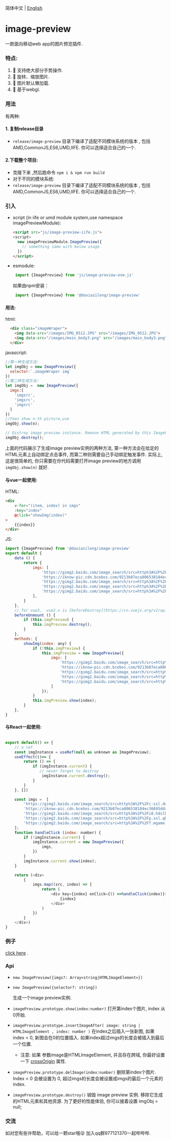 简体中文 | [English](./README.md)

# image-preview
一款面向移动web app的图片预览插件.
### 特点:
1. 🍉 支持绝大部分手势操作.
2. 🎃 旋转、缩放图片.
3. 🍓 图片默认懒加载.
4. 🍂 基于webgl.
   
### 用法
有两种:
#### 1. 复制release目录
*  `release/image-preview` 目录下编译了适配不同模块系统的版本 , 包括 AMD,CommonJS,ES6,UMD,IIFE. 你可以选择适合自己的一个.
#### 2.下载整个项目:
* 克隆下来 ,然后跑命令 `npm i & npm run build`
* 对于不同的模块系统:
* `release/image-preview` 目录下编译了适配不同模块系统的版本 , 包括 AMD,CommonJS,ES6,UMD,IIFE. 你可以选择适合自己的一个.


### 引入 
  * script (in iife or umd module system,use namespace imagePreviewModule):
    ``` html
    <script src="js/image-preview-iife.js">
    <script>
      new imagePreviewModule.ImagePreview({
        // something same with below usage
      })
    </script>
    ```
  * esmodule:
    ```javascript
     import {ImagePreview} from 'js/image-preview-esm.js'
    ```
    如果由npm安装：
    ```javascript
     import {ImagePreview} from '@daxiazilong/image-preview'
    ```
#### 用法:
html:
```html
  <div class="imageWraper">
    <img data-src="/images/IMG_0512.JPG" src="/images/IMG_0512.JPG">
    <img data-src="/images/main_body3.png" src="/images/main_body3.png">
  </div>
```
javascript:
``` javascript
//第一种生成方法:
let imgObj = new ImagePreview({
  selector:`.imageWraper img`
})
//第二种生成方法:
let imgObj =  new ImagePreview({
  imgs:[
    'imgsrc',
    'imgsrc',
    'imgsrc'
  ]
})
//then show n-th picture,use
imgObj.show(n);

// Distroy image preview instance. Remove HTML generated by this ImagePreview instance and other resources. For better performance, then you can set imgObj = null;
imgObj.destroy();

```
上面的代码展示了生成image preview实例的两种方法, 第一种方法会在给定的HTML元素上自动绑定点击事件, 而第二种则需要自己手动绑定触发事件. 实际上, 这是很简单的, 你只需要在你代码需要打开image preview的地方调用 `imgObj.show(n)` 就好.

#### 与vue一起使用:
HTML:
```HTML
<div
    v-for="(item, index) in imgs"
    :key="index"
    @click="showImg(index)"
>
    {{index}}
</div>
```
JS:
```javascript
import {ImagePreview} from '@daxiazilong/image-preview'
export default {
    data () {
        return {
            imgs: [
                'https://gimg2.baidu.com/image_search/src=http%3A%2F%2Fc-ssl.duitang.com%2Fuploads%2Fitem%2F201909%2F30%2F20190930192812_ZdJUw.jpeg&refer=http%3A%2F%2Fc-ssl.duitang.com&app=2002&size=f9999,10000&q=a80&n=0&g=0n&fmt=jpeg?sec=1629013294&t=0fefdbd28f9926ff195325bd9d2bd4a9',
                'https://iknow-pic.cdn.bcebos.com/9213b07eca806538184ec36695dda144ad34821a',
                'https://gimg2.baidu.com/image_search/src=http%3A%2F%2Fi0.hdslb.com%2Fbfs%2Farchive%2F1e93e74fb4b87734fb11bc487f9d7e2e9ce666f2.jpg&refer=http%3A%2F%2Fi0.hdslb.com&app=2002&size=f9999,10000&q=a80&n=0&g=0n&fmt=jpeg?sec=1629028767&t=83072eef6345c4169751cef753b79bd7',
                'https://gimg2.baidu.com/image_search/src=http%3A%2F%2Fp.ssl.qhimg.com%2Ft017bbc635928363c05.jpg&refer=http%3A%2F%2Fp.ssl.qhimg.com&app=2002&size=f9999,10000&q=a80&n=0&g=0n&fmt=jpeg?sec=1629274751&t=89d2696d8027df24bb767e6acb5330ac',
                'https://gimg2.baidu.com/image_search/src=http%3A%2F%2Ff.mgame.netease.com%2Fforum%2F201509%2F21%2F171337o26avxzpb6wpowza.gif&refer=http%3A%2F%2Ff.mgame.netease.com&app=2002&size=f9999,10000&q=a80&n=0&g=0n&fmt=jpeg?sec=1628907951&t=85efd61fe8604d1fb018b1555e23d316',
            ],
        }
    },
    // for vue3,  vue2.x is [beforeDestroy](https://cn.vuejs.org/v2/api/#beforeDestroy)
    beforeUnmount () {
        if (this.imgPreview) {
            this.imgPreview.destroy();
        }
    },
    methods: {
        showImg(index: any) {
            if (!this.imgPreview) {
                this.imgPreview = new ImagePreview({
                    imgs: [
                        'https://gimg2.baidu.com/image_search/src=http%3A%2F%2Fc-ssl.duitang.com%2Fuploads%2Fitem%2F201909%2F30%2F20190930192812_ZdJUw.jpeg&refer=http%3A%2F%2Fc-ssl.duitang.com&app=2002&size=f9999,10000&q=a80&n=0&g=0n&fmt=jpeg?sec=1629013294&t=0fefdbd28f9926ff195325bd9d2bd4a9',
                        'https://iknow-pic.cdn.bcebos.com/9213b07eca806538184ec36695dda144ad34821a',
                        'https://gimg2.baidu.com/image_search/src=http%3A%2F%2Fi0.hdslb.com%2Fbfs%2Farchive%2F1e93e74fb4b87734fb11bc487f9d7e2e9ce666f2.jpg&refer=http%3A%2F%2Fi0.hdslb.com&app=2002&size=f9999,10000&q=a80&n=0&g=0n&fmt=jpeg?sec=1629028767&t=83072eef6345c4169751cef753b79bd7',
                        'https://gimg2.baidu.com/image_search/src=http%3A%2F%2Fp.ssl.qhimg.com%2Ft017bbc635928363c05.jpg&refer=http%3A%2F%2Fp.ssl.qhimg.com&app=2002&size=f9999,10000&q=a80&n=0&g=0n&fmt=jpeg?sec=1629274751&t=89d2696d8027df24bb767e6acb5330ac',
                        'https://gimg2.baidu.com/image_search/src=http%3A%2F%2Ff.mgame.netease.com%2Fforum%2F201509%2F21%2F171337o26avxzpb6wpowza.gif&refer=http%3A%2F%2Ff.mgame.netease.com&app=2002&size=f9999,10000&q=a80&n=0&g=0n&fmt=jpeg?sec=1628907951&t=85efd61fe8604d1fb018b1555e23d316',
                    ]
                });
            }
            this.imgPreview.show(index);
        }
    },
}
```

#### 与React一起使用:
```javascript

export default() => {
    // a ref 
    const imgInstance = useRef(null as unknown as ImagePreview);
    useEffect(()=> {
        return () => {
            if (imgInstance.current) {
               // never forget to destroy
                imgInstance.current.destroy();
            }
        }
    }, [])

    const imgs =  [
        'https://gimg2.baidu.com/image_search/src=http%3A%2F%2Fc-ssl.duitang.com%2Fuploads%2Fitem%2F201909%2F30%2F20190930192812_ZdJUw.jpeg&refer=http%3A%2F%2Fc-ssl.duitang.com&app=2002&size=f9999,10000&q=a80&n=0&g=0n&fmt=jpeg?sec=1629013294&t=0fefdbd28f9926ff195325bd9d2bd4a9',
        'https://iknow-pic.cdn.bcebos.com/9213b07eca806538184ec36695dda144ad34821a',
        'https://gimg2.baidu.com/image_search/src=http%3A%2F%2Fi0.hdslb.com%2Fbfs%2Farchive%2F1e93e74fb4b87734fb11bc487f9d7e2e9ce666f2.jpg&refer=http%3A%2F%2Fi0.hdslb.com&app=2002&size=f9999,10000&q=a80&n=0&g=0n&fmt=jpeg?sec=1629028767&t=83072eef6345c4169751cef753b79bd7',
        'https://gimg2.baidu.com/image_search/src=http%3A%2F%2Fp.ssl.qhimg.com%2Ft017bbc635928363c05.jpg&refer=http%3A%2F%2Fp.ssl.qhimg.com&app=2002&size=f9999,10000&q=a80&n=0&g=0n&fmt=jpeg?sec=1629274751&t=89d2696d8027df24bb767e6acb5330ac',
        'https://gimg2.baidu.com/image_search/src=http%3A%2F%2Ff.mgame.netease.com%2Fforum%2F201509%2F21%2F171337o26avxzpb6wpowza.gif&refer=http%3A%2F%2Ff.mgame.netease.com&app=2002&size=f9999,10000&q=a80&n=0&g=0n&fmt=jpeg?sec=1628907951&t=85efd61fe8604d1fb018b1555e23d316',
    ];
    function handleClick (index: number) {
        if (!imgInstance.current) {
            imgInstance.current = new ImagePreview({
                imgs,
            })
        }
        imgInstance.current.show(index);
    }

    return (<div>
        {
            imgs.map((src, index) => {
                return (
                    <div key={index} onClick={() =>handleClick(index)}>
                        {index}
                    </div>
                )
            })
        }
    </div>)
}

```


### 例子
[click here](https://daxiazilong.github.io/image-preview/index.html) . 

### Api
* `new ImagePreview({imgs?: Array<string|HTMLImageElement>}) ` 
* `new ImagePreview({selector?: string}) ` 
  
   生成一个image preview实例.
* `imagePreview.prototype.show(index:number)` 
   打开第index个图片, index 从 0开始.

* `imagePreview.prototype.insertImageAfter( image: string | HTMLImageElement , index: number )` 
   在index之后插入一张新图, 如果 index < 0, 新图会在0的位置插入. 如果index超过imgs的长度会被插入到最后一个位置.
   * 注意: 如果 参数image是HTMLImageElement, 并且存在跨域, 你最好设置一下 [crossOrigin](https://developer.mozilla.org/en-US/docs/Web/API/HTMLImageElement/crossOrigin) 属性.

* `imagePreview.prototype.delImage(index:number)` 
  删除第index个图片. Index < 0 会被设置为 0, 超过imgs的长度会被设置成imgs的最后一个元素的index.

* `imagePreview.prototype.destroy()` 
  销毁 image preview 实例. 移除它生成的HTML元素和其他资源. 为了更好的性能体验, 你可以接着设置 imgObj = null;
  
### 交流
如对您有些许帮助，可以给一颗star哦😜
加入qq群977121370一起哔哔哔.
